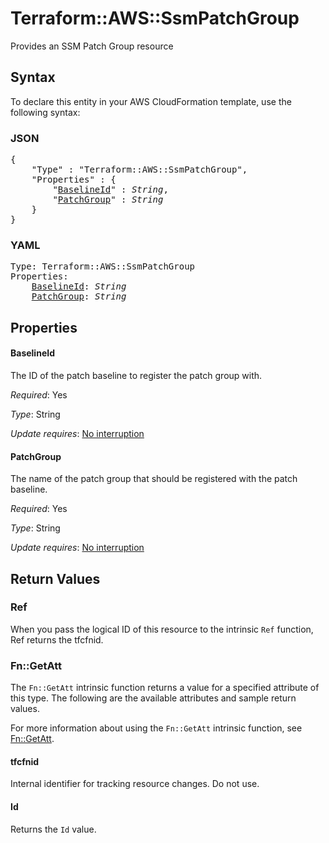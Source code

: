 # Terraform::AWS::SsmPatchGroup

Provides an SSM Patch Group resource

## Syntax

To declare this entity in your AWS CloudFormation template, use the following syntax:

### JSON

<pre>
{
    "Type" : "Terraform::AWS::SsmPatchGroup",
    "Properties" : {
        "<a href="#baselineid" title="BaselineId">BaselineId</a>" : <i>String</i>,
        "<a href="#patchgroup" title="PatchGroup">PatchGroup</a>" : <i>String</i>
    }
}
</pre>

### YAML

<pre>
Type: Terraform::AWS::SsmPatchGroup
Properties:
    <a href="#baselineid" title="BaselineId">BaselineId</a>: <i>String</i>
    <a href="#patchgroup" title="PatchGroup">PatchGroup</a>: <i>String</i>
</pre>

## Properties

#### BaselineId

The ID of the patch baseline to register the patch group with.

_Required_: Yes

_Type_: String

_Update requires_: [No interruption](https://docs.aws.amazon.com/AWSCloudFormation/latest/UserGuide/using-cfn-updating-stacks-update-behaviors.html#update-no-interrupt)

#### PatchGroup

The name of the patch group that should be registered with the patch baseline.

_Required_: Yes

_Type_: String

_Update requires_: [No interruption](https://docs.aws.amazon.com/AWSCloudFormation/latest/UserGuide/using-cfn-updating-stacks-update-behaviors.html#update-no-interrupt)

## Return Values

### Ref

When you pass the logical ID of this resource to the intrinsic `Ref` function, Ref returns the tfcfnid.

### Fn::GetAtt

The `Fn::GetAtt` intrinsic function returns a value for a specified attribute of this type. The following are the available attributes and sample return values.

For more information about using the `Fn::GetAtt` intrinsic function, see [Fn::GetAtt](https://docs.aws.amazon.com/AWSCloudFormation/latest/UserGuide/intrinsic-function-reference-getatt.html).

#### tfcfnid

Internal identifier for tracking resource changes. Do not use.

#### Id

Returns the <code>Id</code> value.

